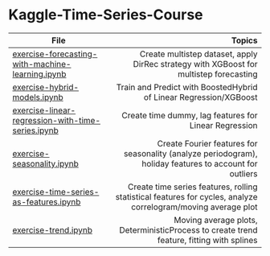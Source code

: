 # Kaggle-Time-Series-Course

| File | Topics |
| ------------- | --:|
| [exercise-forecasting-with-machine-learning.ipynb](https://github.com/frankwillard/Kaggle-Time-Series-Course/blob/main/exercise-forecasting-with-machine-learning.ipynb)  | Create multistep dataset, apply DirRec strategy with XGBoost for multistep forecasting |
| [exercise-hybrid-models.ipynb](https://github.com/frankwillard/Kaggle-Time-Series-Course/blob/main/exercise-hybrid-models.ipynb) | Train and Predict with BoostedHybrid of Linear Regression/XGBoost |
| [exercise-linear-regression-with-time-series.ipynb](https://github.com/frankwillard/Kaggle-Time-Series-Course/blob/main/exercise-linear-regression-with-time-series.ipynb) | Create time dummy, lag features for Linear Regression |
| [exercise-seasonality.ipynb](https://github.com/frankwillard/Kaggle-Time-Series-Course/blob/main/exercise-seasonality.ipynb) | Create Fourier features for seasonality (analyze periodogram), holiday features to account for outliers |
| [exercise-time-series-as-features.ipynb](https://github.com/frankwillard/Kaggle-Time-Series-Course/blob/main/exercise-time-series-as-features.ipynb) | Create time series features, rolling statistical features for cycles, analyze correlogram/moving average plot |
| [exercise-trend.ipynb](https://github.com/frankwillard/Kaggle-Time-Series-Course/blob/main/exercise-trend.ipynb) | Moving average plots, DeterministicProcess to create trend feature, fitting with splines |
